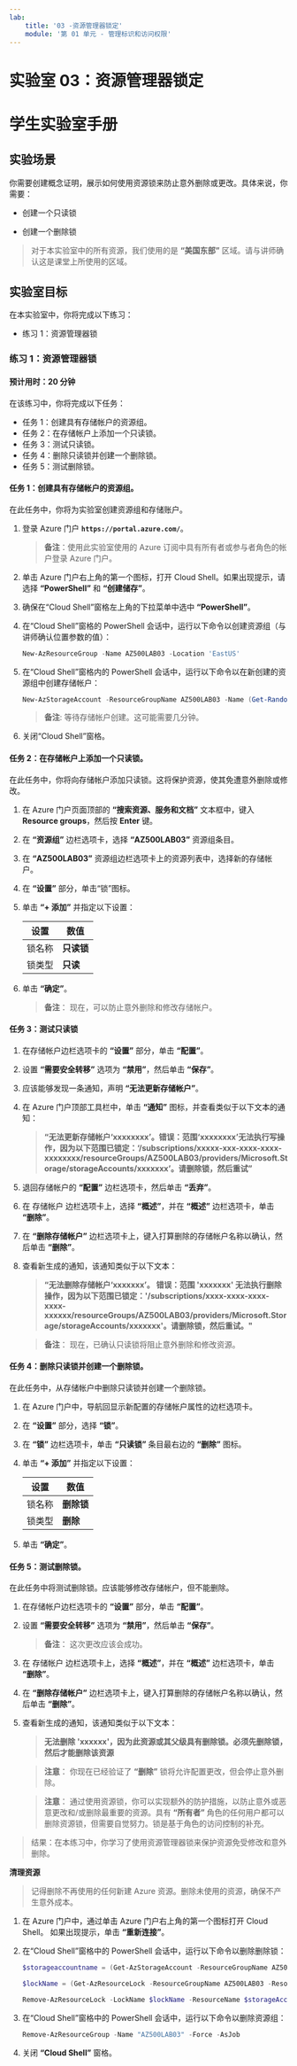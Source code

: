 ```yaml
---
lab:
    title: '03 -资源管理器锁定'
    module: '第 01 单元 - 管理标识和访问权限'
---
```


# 实验室 03：资源管理器锁定
# 学生实验室手册

## 实验场景 

你需要创建概念证明，展示如何使用资源锁来防止意外删除或更改。具体来说，你需要：

- 创建一个只读锁

- 创建一个删除锁

> 对于本实验室中的所有资源，我们使用的是 **“美国东部”** 区域。请与讲师确认这是课堂上所使用的区域。 
 
## 实验室目标

在本实验室中，你将完成以下练习：

- 练习 1：资源管理器锁

### 练习 1：资源管理器锁

#### 预计用时：20 分钟

在该练习中，你将完成以下任务：

- 任务 1：创建具有存储帐户的资源组。
- 任务 2：在存储帐户上添加一个只读锁。 
- 任务 3：测试只读锁。 
- 任务 4：删除只读锁并创建一个删除锁。
- 任务 5：测试删除锁。

#### 任务 1：创建具有存储帐户的资源组。

在此任务中，你将为实验室创建资源组和存储账户。 

1. 登录 Azure 门户 **`https://portal.azure.com/`**。

    >**备注**：使用此实验室使用的 Azure 订阅中具有所有者或参与者角色的帐户登录 Azure 门户。

1. 单击 Azure 门户右上角的第一个图标，打开 Cloud Shell。如果出现提示，请选择 **“PowerShell”** 和 **“创建储存”**。

1. 确保在“Cloud Shell”窗格左上角的下拉菜单中选中 **“PowerShell”**。

1. 在“Cloud Shell”窗格的 PowerShell 会话中，运行以下命令以创建资源组（与讲师确认位置参数的值）：

    ```powershell
    New-AzResourceGroup -Name AZ500LAB03 -Location 'EastUS'
    ```

1. 在“Cloud Shell”窗格内的 PowerShell 会话中，运行以下命令以在新创建的资源组中创建存储帐户：
    
    ```powershell
    New-AzStorageAccount -ResourceGroupName AZ500LAB03 -Name (Get-Random -Maximum 999999999999999) -Location  EastUS -SkuName Standard_LRS -Kind StorageV2 
    ```

   >**备注**: 等待存储帐户创建。这可能需要几分钟。 

1. 关闭“Cloud Shell”窗格。

#### 任务 2：在存储帐户上添加一个只读锁。 

在此任务中，你将向存储帐户添加只读锁。这将保护资源，使其免遭意外删除或修改。 

1. 在 Azure 门户页面顶部的 **“搜索资源、服务和文档”** 文本框中，键入**Resource groups**，然后按 **Enter** 键。

1. 在 **“资源组”** 边栏选项卡，选择 **“AZ500LAB03”** 资源组条目。

1. 在 **“AZ500LAB03”** 资源组边栏选项卡上的资源列表中，选择新的存储帐户。 

1. 在 **“设置”** 部分，单击“锁”图标。

1. 单击 **“+ 添加”** 并指定以下设置：

   |设置|数值|
   |---|---|
   |锁名称|**只读锁**|
   |锁类型|**只读**|

1. 单击 **“确定”**。 

   >**备注**：  现在，可以防止意外删除和修改存储帐户。

#### 任务 3：测试只读锁 

1. 在存储帐户边栏选项卡的 **“设置”** 部分，单击 **“配置”**。

1. 设置 **“需要安全转移”** 选项为 **“禁用”**，然后单击 **“保存”**。

1. 应该能够发现一条通知，声明 **“无法更新存储帐户”**。

1. 在 Azure 门户顶部工具栏中，单击 **“通知”** 图标，并查看类似于以下文本的通知： 

	>**“无法更新存储帐户‘xxxxxxxx’。错误：范围‘xxxxxxxx’无法执行写操作，因为以下范围已锁定：‘/subscriptions/xxxxx-xxx-xxxx-xxxx-xxxxxxxx/resourceGroups/AZ500LAB03/providers/Microsoft.Storage/storageAccounts/xxxxxxx’。请删除锁，然后重试”**

1. 退回存储帐户的 **“配置”** 边栏选项卡，然后单击 **“丢弃”**。 

1. 在 存储帐户 边栏选项卡上，选择 **“概述”**，并在 **“概述”** 边栏选项卡，单击 **“删除”**。

1. 在 **“删除存储帐户”** 边栏选项卡上，键入打算删除的存储帐户名称以确认，然后单击 **“删除”**。

1. 查看新生成的通知，该通知类似于以下文本： 

	>**“无法删除存储帐户‘xxxxxxx’。 错误：范围 'xxxxxxx' 无法执行删除操作，因为以下范围已锁定：'/subscriptions/xxxx-xxxx-xxxx-xxxx-xxxxxx/resourceGroups/AZ500LAB03/providers/Microsoft.Storage/storageAccounts/xxxxxxx'。请删除锁，然后重试。"**

   >**备注**：  现在，已确认只读锁将阻止意外删除和修改资源。

#### 任务 4：删除只读锁并创建一个删除锁。

在此任务中，从存储帐户中删除只读锁并创建一个删除锁。 

1. 在 Azure 门户中，导航回显示新配置的存储帐户属性的边栏选项卡。

1. 在 **“设置”** 部分，选择 **“锁”**。  

1. 在 **“锁”** 边栏选项卡，单击 **“只读锁”** 条目最右边的 **“删除”** 图标。

1. 单击 **“+ 添加”** 并指定以下设置：

   |设置|数值|
   |---|---|
   |锁名称|**删除锁**|
   |锁类型|**删除**|

1. 单击 **“确定”**。 

#### 任务 5：测试删除锁。

在此任务中将测试删除锁。应该能够修改存储帐户，但不能删除。 

1. 在存储帐户边栏选项卡的 **“设置”** 部分，单击 **“配置”**。

1. 设置 **“需要安全转移”** 选项为 **“禁用”**，然后单击 **“保存”**。

   >**备注**：  这次更改应该会成功。

1. 在 存储帐户 边栏选项卡上，选择 **“概述”**，并在 **“概述”** 边栏选项卡，单击 **“删除”**。

1. 在 **“删除存储帐户”** 边栏选项卡上，键入打算删除的存储帐户名称以确认，然后单击 **“删除”**。

1. 查看新生成的通知，该通知类似于以下文本： 

	> **无法删除 'xxxxxx'，因为此资源或其父级具有删除锁。必须先删除锁，然后才能删除该资源**

   >**注意**：  你现在已经验证了 **“删除”** 锁将允许配置更改，但会停止意外删除。

   >**注意**：  通过使用资源锁，你可以实现额外的防护措施，以防止意外或恶意更改和/或删除最重要的资源。具有 **“所有者”** 角色的任何用户都可以删除资源锁，但需要自觉努力。锁是基于角色的访问控制的补充。 

> 结果：在本练习中，你学习了使用资源管理器锁来保护资源免受修改和意外删除。

**清理资源**

> 记得删除不再使用的任何新建 Azure 资源。删除未使用的资源，确保不产生意外成本。

1. 在 Azure 门户中，通过单击 Azure 门户右上角的第一个图标打开 Cloud Shell。  如果出现提示，单击 **“重新连接”**。

1. 在“Cloud Shell”窗格中的 PowerShell 会话中，运行以下命令以删除删除锁：

    ```powershell
    $storageaccountname = (Get-AzStorageAccount -ResourceGroupName AZ500LAB03).StorageAccountName

    $lockName = (Get-AzResourceLock -ResourceGroupName AZ500LAB03 -ResourceName $storageAccountName -ResourceType Microsoft.Storage/storageAccounts).Name

    Remove-AzResourceLock -LockName $lockName -ResourceName $storageAccountName  -ResourceGroupName AZ500LAB03 -ResourceType Microsoft.Storage/storageAccounts -Force
    ```

1.  在“Cloud Shell”窗格中的 PowerShell 会话中，运行以下命令以删除资源组：

    ```powershell
    Remove-AzResourceGroup -Name "AZ500LAB03" -Force -AsJob
    ```

1.  关闭 **“Cloud Shell”** 窗格。 
